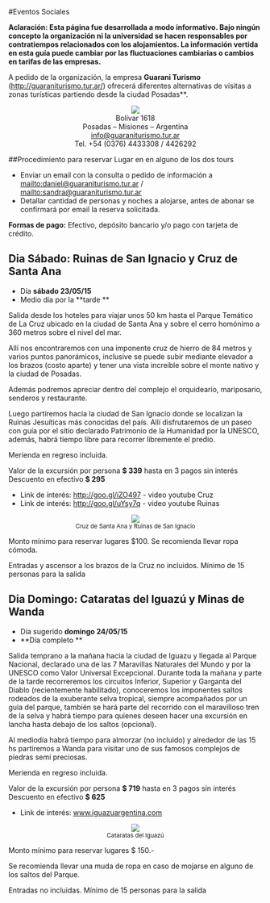 #Eventos Sociales

**Aclaración: Esta página fue desarrollada a modo informativo. Bajo ningún
concepto la organización ni la universidad se hacen
responsables por contratiempos relacionados con los alojamientos.
La información vertida en esta guía puede cambiar por las fluctuaciones
cambiarias o cambios en tarifas de las empresas.**

A pedido de la organización, la empresa
**Guarani Turismo** (<http://guaraniturismo.tur.ar/>) ofrecerá diferentes alternativas
de visitas a zonas turísticas partiendo desde la ciudad Posadas**.

<div style="text-align:center">
    <a href="http://guaraniturismo.tur.ar/" target="_blank">
        <img src ="https://github.com/scipy-latinamerica/scipyla2015/raw/master/hotels/imgs/guarani.png" />
    </a><br>
    Bolívar 1618<br>
    Posadas – Misiones – Argentina<br>
    <a href="mailto:info@guaraniturismo.tur.ar">info@guaraniturismo.tur.ar</a><br>
    Tel. +54 (0376) 4433308 / 4426292
</div>

##Procedimiento para reservar Lugar en en alguno de los dos tours

-   Enviar un email con la consulta o pedido de información a
    <mailto:daniel@guaraniturismo.tur.ar> /
    <mailto:sandra@guaraniturismo.tur.ar>
-   Detallar cantidad de personas y noches a alojarse, antes de abonar se
    confirmará por email la reserva solicitada.

**Formas de pago:** Efectivo, depósito bancario y/o pago con tarjeta de crédito.


## **Dia Sábado:** Ruinas de San Ignacio y Cruz de Santa Ana

- Día **sábado 23/05/15**
- Medio día por la **tarde
**

Salida desde los hoteles para viajar unos 50 km hasta el Parque Temático de La
Cruz ubicado en la ciudad de Santa Ana y sobre el cerro homónimo a 360 metros
sobre el nivel del mar.

Allí nos encontraremos con una imponente cruz de hierro de 84 metros y varios
puntos panorámicos, inclusive se puede subir mediante elevador a los brazos
(costo aparte) y tener una vista increíble sobre el monte nativo y la ciudad
de Posadas.

Además podremos apreciar dentro del complejo el orquideario, mariposario,
senderos y restaurante.

Luego partiremos hacia la ciudad de San Ignacio donde se localizan la Ruinas
Jesuíticas más conocidas del país. Allí disfrutaremos de un paseo con guía por
el sitio declarado Patrimonio de la Humanidad por la UNESCO, además, habrá
tiempo libre para recorrer libremente el predio.

Merienda en regreso incluida.

Valor de la excursión por persona **$ 339** hasta en 3 pagos sin interés
Descuento en efectivo **$ 295**

- Link de interés: http://goo.gl/iZO497 - video youtube Cruz
- Link de interés: http://goo.gl/uYsy7q - video youtube Ruinas

<div style="text-align:center">
    <img src ="https://raw.githubusercontent.com/scipy-latinamerica/scipyla2015/master/tours/imgs/si.jpg" /><br>
    <small>Cruz de Santa Ana y Ruinas de San Ignacio</small>
</div>

Monto mínimo para reservar lugares $100. Se recomienda llevar ropa cómoda.

Entradas y ascensor a los brazos de la Cruz no incluidos. Mínimo de 15 personas para la salida


## **Dia Domingo:** Cataratas del Iguazú y Minas de Wanda

- Día sugerido **domingo 24/05/15**
- **Día completo
**

Salida temprano a la mañana hacia la ciudad de Iguazu y llegada al Parque
Nacional, declarado una de las 7 Maravillas Naturales del Mundo y por la
UNESCO como Valor Universal Excepcional. Durante toda la mañana y parte de la
tarde recorreremos los circuitos Inferior, Superior y Garganta del Diablo
(recientemente habilitado), conoceremos los imponentes saltos rodeados de la
exuberante selva tropical, siempre acompañados por un guía del parque, también
se hará parte del recorrido con el maravilloso tren de la selva y habrá tiempo
para quienes deseen hacer una excursión en lancha hasta debajo de los saltos
(opcional).

Al mediodía habrá tiempo para almorzar (no incluido) y alrededor de las 15 hs
partiremos a Wanda para visitar uno de sus famosos complejos de piedras
semi preciosas.

Merienda en regreso incluida.

Valor de la excursión por persona **$ 719** hasta en 3 pagos sin interés
Descuento en efectivo **$ 625**

- Link de interés: www.iguazuargentina.com

<div style="text-align:center">
    <img src ="https://raw.githubusercontent.com/scipy-latinamerica/scipyla2015/master/tours/imgs/iguazu.gif" /><br>
    <small>Cataratas del Iguazú</small>
</div>

Monto mínimo para reservar lugares $ 150.-

Se recomienda llevar una muda de ropa en caso de mojarse en alguno de los
saltos del Parque.

Entradas no incluidas. Mínimo de 15 personas para la salida
